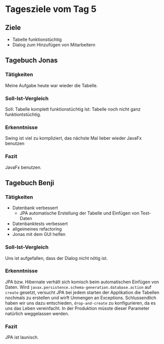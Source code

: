 # Tagesziele vom Tag 5

## Ziele

* Tabelle funktionstüchtig
* Dialog zum Hinzufügen von Mitarbeitern


## Tagebuch Jonas
### Tätigkeiten
Meine Aufgabe heute war wieder die Tabelle.
### Soll-Ist-Vergleich
Soll: Tabelle komplett funktionstüchtig Ist: Tabelle noch nicht ganz funktiontstüchtig.
### Erkenntnisse
Swing ist viel zu kompliziert, das nächste Mal lieber wieder JavaFx benutzen 
### Fazit
JavaFx benutzen.

## Tagebuch Benji
### Tätigkeiten
* Datenbank verbessert
    * JPA automatische Erstellung der Tabelle und Einfügen von Test-Daten
* Datenbanktests verbessert
* allgeimeines refactoring
* Jonas mit dem GUI helfen

### Soll-Ist-Vergleich
Uns ist aufgefallen, dass der Dialog nicht nötig ist.

### Erkenntnisse
JPA bzw. Hibernate verhält sich komisch beim automatischen Einfügen von Daten. Wird `javax.persistence.schema-generation.database.action` auf `create` gesetzt, versucht JPA bei jedem starten der Applikation die Tabellen nochmals zu erstellen und wirft Unmengen an Exceptions. Schlussendlich haben wir uns dazu entschieden, `drop-and-create` zu konfigurieren, da es uns das Leben vereinfacht. In der Produktion müsste dieser Parameter natürlich weggelassen werden.

### Fazit
JPA ist launisch.

